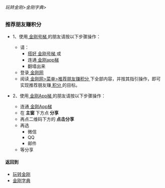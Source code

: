 ###### 玩转金刚>金刚字典>
### 推荐朋友赚积分

- 1、使用[ 金刚号梯 ](https://github.com/a2zitpro/web/blob/master/LadderFree/kkDictionary/KKLadderKKID.md)的朋友请按以下步骤操作：
  - 请：
    - [ 搭好 ]()[ 金刚号梯 ](https://github.com/a2zitpro/web/blob/master/LadderFree/kkDictionary/KKLadderKKID.md)或
    - 连通[ 金刚app梯 ](https://github.com/a2zitpro/web/blob/master/LadderFree/kkDictionary/KKLadderAPP.md)
    - 翻墙出来
  - 登录[ 金刚网 ](https://github.com/a2zitpro/web/blob/master/LadderFree/kkDictionary/KKSiteZh.md)
  - 阅读[ 金刚网>菜单>推荐朋友赚积分 ](https://www.atozitpro.net/zh/my-account/refer-friend/)下全部内容，并按其指引操作，即可实现推荐朋友赚[ 积分 ](https://github.com/a2zitpro/web/blob/master/LadderFree/kkDictionary/KKPoints.md)的目标。


- 2、使用[ 金刚App梯 ](https://github.com/a2zitpro/web/blob/master/LadderFree/kkDictionary/KKLadderAPP.md)的朋友请按以下步骤操作：
  - 连通[ 金刚App梯 ](https://github.com/a2zitpro/web/blob/master/LadderFree/kkDictionary/KKLadderAPP.md)
  - 在<Strong> 主窗 </Strong>下方点<Strong> 分享 </Strong>
  - 再点二维码下方的<Strong> 点击分享 </Strong>
  - 再选
    - 微信
    - QQ
    - 邮件
  - 等分享

#### 返回到
- [玩转金刚](https://github.com/a2zitpro/web/blob/master/LadderFree/A.md)
- [金刚字典](https://github.com/a2zitpro/web/blob/master/LadderFree/kkDictionary/KKDictionary.md)
